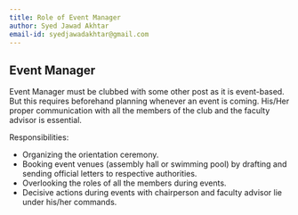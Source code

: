 ```yaml
---
title: Role of Event Manager
author: Syed Jawad Akhtar
email-id: syedjawadakhtar@gmail.com
---
```


## Event Manager

Event Manager must be clubbed with some other post as it is event-based. But this requires beforehand planning whenever an event is coming. His/Her proper communication with all the members of the club and the faculty advisor is essential.

Responsibilities:

- Organizing the orientation ceremony.
- Booking event venues (assembly hall or swimming pool) by drafting and sending official letters to respective authorities.
- Overlooking the roles of all the members during events.
- Decisive actions during events with chairperson and faculty advisor lie under his/her commands.
